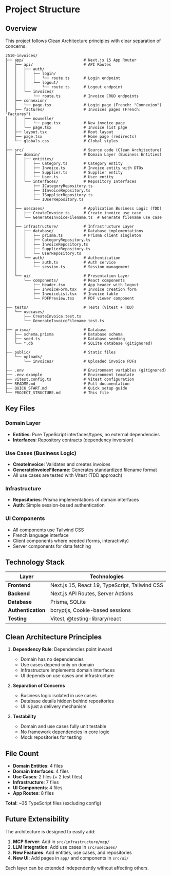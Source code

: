 # Project Structure

## Overview

This project follows Clean Architecture principles with clear separation of concerns.

```
2510-invoices/
├── app/                          # Next.js 15 App Router
│   ├── api/                      # API Routes
│   │   ├── auth/
│   │   │   ├── login/
│   │   │   │   └── route.ts      # Login endpoint
│   │   │   └── logout/
│   │   │       └── route.ts      # Logout endpoint
│   │   └── invoices/
│   │       └── route.ts          # Invoice CRUD endpoints
│   ├── connexion/
│   │   └── page.tsx              # Login page (French: "Connexion")
│   ├── factures/                 # Invoices pages (French: "Factures")
│   │   ├── nouvelle/
│   │   │   └── page.tsx          # New invoice page
│   │   └── page.tsx              # Invoice list page
│   ├── layout.tsx                # Root layout
│   ├── page.tsx                  # Home page (redirects)
│   └── globals.css               # Global styles
│
├── src/                          # Source code (Clean Architecture)
│   ├── domain/                   # Domain Layer (Business Entities)
│   │   ├── entities/
│   │   │   ├── Category.ts       # Category entity
│   │   │   ├── Invoice.ts        # Invoice entity with DTOs
│   │   │   ├── Supplier.ts       # Supplier entity
│   │   │   └── User.ts           # User entity
│   │   └── interfaces/           # Repository Interfaces
│   │       ├── ICategoryRepository.ts
│   │       ├── IInvoiceRepository.ts
│   │       ├── ISupplierRepository.ts
│   │       └── IUserRepository.ts
│   │
│   ├── usecases/                 # Application Business Logic (TDD)
│   │   ├── CreateInvoice.ts      # Create invoice use case
│   │   └── GenerateInvoiceFilename.ts  # Generate filename use case
│   │
│   ├── infrastructure/           # Infrastructure Layer
│   │   ├── database/             # Database implementations
│   │   │   ├── prisma.ts         # Prisma client singleton
│   │   │   ├── CategoryRepository.ts
│   │   │   ├── InvoiceRepository.ts
│   │   │   ├── SupplierRepository.ts
│   │   │   └── UserRepository.ts
│   │   └── auth/                 # Authentication
│   │       ├── auth.ts           # Auth service
│   │       └── session.ts        # Session management
│   │
│   └── ui/                       # Presentation Layer
│       └── components/           # React components
│           ├── Header.tsx        # App header with logout
│           ├── InvoiceForm.tsx   # Invoice creation form
│           ├── InvoiceList.tsx   # Invoice table
│           └── PDFPreview.tsx    # PDF viewer component
│
├── tests/                        # Tests (Vitest + TDD)
│   └── usecases/
│       ├── CreateInvoice.test.ts
│       └── GenerateInvoiceFilename.test.ts
│
├── prisma/                       # Database
│   ├── schema.prisma             # Database schema
│   ├── seed.ts                   # Database seeding
│   └── *.db                      # SQLite database (gitignored)
│
├── public/                       # Static files
│   └── uploads/
│       └── invoices/             # Uploaded invoice PDFs
│
├── .env                          # Environment variables (gitignored)
├── .env.example                  # Environment template
├── vitest.config.ts              # Vitest configuration
├── README.md                     # Full documentation
├── QUICK_START.md                # Quick setup guide
└── PROJECT_STRUCTURE.md          # This file
```

## Key Files

### Domain Layer
- **Entities**: Pure TypeScript interfaces/types, no external dependencies
- **Interfaces**: Repository contracts (dependency inversion)

### Use Cases (Business Logic)
- **CreateInvoice**: Validates and creates invoices
- **GenerateInvoiceFilename**: Generates standardized filename format
- All use cases are tested with Vitest (TDD approach)

### Infrastructure
- **Repositories**: Prisma implementations of domain interfaces
- **Auth**: Simple session-based authentication

### UI Components
- All components use Tailwind CSS
- French language interface
- Client components where needed (forms, interactivity)
- Server components for data fetching

## Technology Stack

| Layer | Technologies |
|-------|-------------|
| **Frontend** | Next.js 15, React 19, TypeScript, Tailwind CSS |
| **Backend** | Next.js API Routes, Server Actions |
| **Database** | Prisma, SQLite |
| **Authentication** | bcryptjs, Cookie-based sessions |
| **Testing** | Vitest, @testing-library/react |

## Clean Architecture Principles

1. **Dependency Rule**: Dependencies point inward
   - Domain has no dependencies
   - Use cases depend only on domain
   - Infrastructure implements domain interfaces
   - UI depends on use cases and infrastructure

2. **Separation of Concerns**
   - Business logic isolated in use cases
   - Database details hidden behind repositories
   - UI is just a delivery mechanism

3. **Testability**
   - Domain and use cases fully unit testable
   - No framework dependencies in core logic
   - Mock repositories for testing

## File Count

- **Domain Entities**: 4 files
- **Domain Interfaces**: 4 files
- **Use Cases**: 2 files (+ 2 test files)
- **Infrastructure**: 7 files
- **UI Components**: 4 files
- **App Routes**: 8 files

**Total**: ~35 TypeScript files (excluding config)

## Future Extensibility

The architecture is designed to easily add:

1. **MCP Server**: Add in `src/infrastructure/mcp/`
2. **LLM Integration**: Add use cases in `src/usecases/`
3. **New Features**: Add entities, use cases, and repositories
4. **New UI**: Add pages in `app/` and components in `src/ui/`

Each layer can be extended independently without affecting others.
